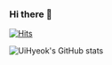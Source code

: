 ### Hi there 👋
<!--
구성
방문자수
인사말

스택
컨트랙트

파이큐티
1번 로그인
  >> 구현
2번 얼굴인식
  >> 구현 >> 특정 추정 하여 다음페이지로 넘기는것 적용시킬거 미구현
2-3 로딩
 >> 구현 >>
3번 본화면 구성
>>메인기느유 구현>>
좌측하단 기능 왜 안나오나?
>>추가기능 구현 및 안나오는거 확인할것
>> 포트폴리오 작성
>> 빅분기 서류 검사 
>>ppt
>> 서류검사통
>>ppt오늘까지완성
미리캔버스bym4094@naver
------------------------------------
pyqt --gui -- 얼굴인식 로그인
레이어 이동
각 프로젝트에 포트폴리오 + readmd 파일 작성

정보기 / adsp /sqld / 사조사 2급 / 기술사까지 ..              1h +1h + 1h +1h 
패캠 딥 + 머                                                1h
패캠 코테 파썬                                              1h
포트폴리오                                                  1h
포트폴리오 + 배포                                            1h
++
파이썬 웹배포
포트폴리오 깃 페이지 구성 노션참고해서만들기
순서..

-->
<!-- 방문자수 시작 -->
[![Hits](https://hits.seeyoufarm.com/api/count/incr/badge.svg?url=https%3A%2F%2Fgithub.com%2FByeonUi-Hyeok%2Fhit-counter&count_bg=%2379C83D&title_bg=%23555555&icon=&icon_color=%23E7E7E7&title=hits&edge_flat=false)](https://hits.seeyoufarm.com)
<!-- 방문자수 끝 -->

<!-- 깃허브 스택 시작 -->
![UiHyeok's GitHub stats](https://github-readme-stats.vercel.app/api?username=ByeonUi-Hyeok&show_icons=true&theme=radical)
<!-- 깃허브 스택 끝 -->


<!-- 파이썬은 자유로운 언어>> 길이많다>>최적의길을찾는것이 내목적1 -->
<!-- 컨트랙트 , 메일, 번호? -->
<!-- 저는 파이썬 개발자이며 ~ 를추구하고 ~ -->

<!--
**ByeonUi-Hyeok/ByeonUi-Hyeok** is a ✨ _special_ ✨ repository because its `README.md` (this file) appears on your GitHub profile.

Here are some ideas to get you started:

- 🔭 I’m currently working on ...
- 🌱 I’m currently learning ...
- 👯 I’m looking to collaborate on ...
- 🤔 I’m looking for help with ...
- 💬 Ask me about ...
- 📫 How to reach me: ...
- 😄 Pronouns: ...
- ⚡ Fun fact: ...
-->
